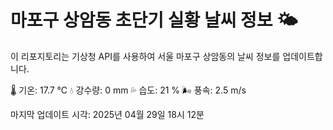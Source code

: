 
# 마포구 상암동 초단기 실황 날씨 정보 🌤️

이 리포지토리는 기상청 API를 사용하여 서울 마포구 상암동의 날씨 정보를 업데이트합니다. 

🌡️ 기온: 17.7 ℃
💧 강수량: 0 mm
💦 습도: 21 %
🌬️ 풍속: 2.5 m/s

마지막 업데이트 시각: 2025년 04월 29일 18시 12분    
